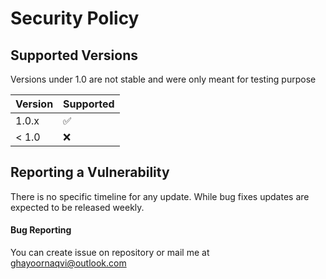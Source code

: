 # Security Policy

## Supported Versions

Versions under 1.0 are not stable and were only meant for testing purpose

| Version | Supported          |
| ------- | ------------------ |
| 1.0.x   | :white_check_mark: |
| < 1.0   | :x:                |

## Reporting a Vulnerability

There is no specific timeline for any update. While bug fixes updates are expected to be released weekly.

#### Bug Reporting
You can create issue on repository or mail me at ghayoornaqvi@outlook.com
